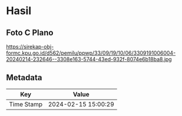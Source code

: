 # Hasil

## Foto C Plano

https://sirekap-obj-formc.kpu.go.id/d562/pemilu/ppwp/33/09/19/10/06/3309191006004-20240214-232646--3308e163-5744-43ed-932f-8074e6b18ba8.jpg


## Metadata

| Key        | Value               |
| ---------- | ------------------- |
| Time Stamp | 2024-02-15 15:00:29 |



